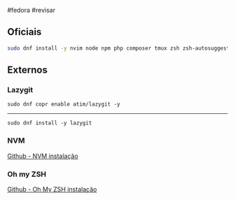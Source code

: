 #fedora #revisar 

## Oficiais
```sh
sudo dnf install -y nvim node npm php composer tmux zsh zsh-autosuggestions lsd bat zoxide podman-tui axel gnome-tweaks dconf-editor
```

## Externos

### Lazygit
```shell
sudo dnf copr enable atim/lazygit -y
```
---
```shell
sudo dnf install -y lazygit
```

### NVM
[Github - NVM instalação](https://github.com/nvm-sh/nvm?tab=readme-ov-file#installing-and-updating)
### Oh my ZSH
[Github - Oh My ZSH instalação](https://github.com/ohmyzsh/ohmyzsh?tab=readme-ov-file#basic-installation)
